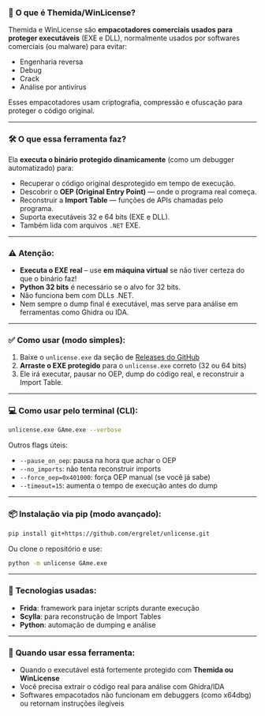 ### 🔐 **O que é Themida/WinLicense?**

Themida e WinLicense são **empacotadores comerciais usados para proteger executáveis** (EXE e DLL), normalmente usados por softwares comerciais (ou malware) para evitar:

* Engenharia reversa
* Debug
* Crack
* Análise por antivírus

Esses empacotadores usam criptografia, compressão e ofuscação para proteger o código original.

---

### 🛠️ **O que essa ferramenta faz?**

Ela **executa o binário protegido dinamicamente** (como um debugger automatizado) para:

* Recuperar o código original desprotegido em tempo de execução.
* Descobrir o **OEP (Original Entry Point)** — onde o programa real começa.
* Reconstruir a **Import Table** — funções de APIs chamadas pelo programa.
* Suporta executáveis 32 e 64 bits (EXE e DLL).
* Também lida com arquivos `.NET` EXE.

---

### ⚠️ **Atenção:**

* **Executa o EXE real** – use **em máquina virtual** se não tiver certeza do que o binário faz!
* **Python 32 bits** é necessário se o alvo for 32 bits.
* Não funciona bem com DLLs .NET.
* Nem sempre o dump final é executável, mas serve para análise em ferramentas como Ghidra ou IDA.

---

### ✅ **Como usar (modo simples):**

1. Baixe o `unlicense.exe` da seção de [Releases do GitHub](https://github.com/ergrelet/unlicense/releases)
2. **Arraste o EXE protegido** para o `unlicense.exe` correto (32 ou 64 bits)
3. Ele irá executar, pausar no OEP, dump do código real, e reconstruir a Import Table.

---

### 💻 **Como usar pelo terminal (CLI):**

```bash
unlicense.exe GAme.exe --verbose
```

Outros flags úteis:

* `--pause_on_oep`: pausa na hora que achar o OEP
* `--no_imports`: não tenta reconstruir imports
* `--force_oep=0x401000`: força OEP manual (se você já sabe)
* `--timeout=15`: aumenta o tempo de execução antes do dump

---

### 📦 **Instalação via pip (modo avançado):**

```bash
pip install git+https://github.com/ergrelet/unlicense.git
```

Ou clone o repositório e use:

```bash
python -m unlicense GAme.exe
```

---

### 📎 **Tecnologias usadas:**

* **Frida**: framework para injetar scripts durante execução
* **Scylla**: para reconstrução de Import Tables
* **Python**: automação de dumping e análise

---

### 🧠 **Quando usar essa ferramenta:**

* Quando o executável está fortemente protegido com **Themida ou WinLicense**
* Você precisa extrair o código real para análise com Ghidra/IDA
* Softwares empacotados não funcionam em debuggers (como x64dbg) ou retornam instruções ilegíveis

